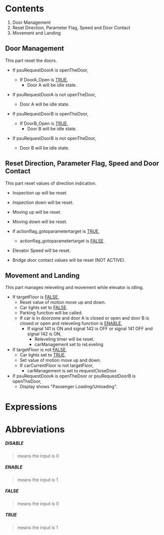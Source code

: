 # Contents

1. Door Management 
2. Reset Direction, Parameter Flag, Speed and Door Contact
3. Movement and Landing

## Door Management
This part reset the doors.

- If psuRequestDoorA is openTheDoor,
	- If DoorA_Open is [TRUE](#true),
		- Door A will be idle state.
- If psuRequestDoorA is not openTheDoor,
	- Door A will be idle state.

- If psuRequestDoorB is openTheDoor,
	- If DoorB_Open is [TRUE](#true),
		- Door B will be idle state.
- If psuRequestDoorB is not openTheDoor,
	- Door B will be idle state.

## Reset Direction, Parameter Flag, Speed and Door Contact
This part reset values of direction indication.

- Inspection up will be reset.
- Inspection down will be reset.
- Moving up will be reset.
- Moving down will be reset.

- If actionflag_gotoparametertarget is [TRUE](#true),
	- actionflag_gotoparametertarget is [FALSE](#false).

- Elevator Speed will be reset.

- Bridge door contact values will be reset (NOT ACTIVE).

## Movement and Landing
This part manages releveling and movement while elevator is idling.

- If targetFloor is [FALSE](#false),
	- Reset value of motion move up and down.
	- Car lights set to [FALSE](#false).
	- Parking function will be called.
	- If car is in doorzone and door A is closed or open and door B is closed or open and releveling function is [ENABLE](#enable),
		- If signal 141 is ON and signal 142 is OFF or signal 141 OFF and signal 142 is ON,
			- Releveling timer will be reset.
			- carManagement set to reLeveling
- If targetFloor is not [FALSE](#false),
	- Car lights set to [TRUE](#true).
	- Set value of motion move up and down.
	- If carCurrentFloor is not targetFloor,
		- carManagement is set to requestCloseDoor.
- If psuRequestDoorA is openTheDoor or psuRequestDoorB is openTheDoor,
	- Display shows "Passenger Loading/Unloading".

# Expressions


# Abbreviations

 ##### **DISABLE** 
 > means the input is 0
 ##### **ENABLE**
 > means the input is 1
 ##### **FALSE** 
 > means the input is 0
 ##### **TRUE**
 > means the input is 1

